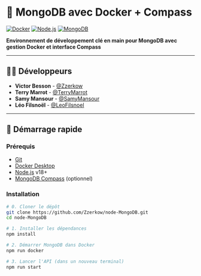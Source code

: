# 🍃 MongoDB avec Docker + Compass

[![Docker](https://img.shields.io/badge/Docker-2CA5E0?style=flat&logo=docker&logoColor=white)](https://www.docker.com/)
[![Node.js](https://img.shields.io/badge/Node.js-339933?style=flat&logo=nodedotjs&logoColor=white)](https://nodejs.org/)
[![MongoDB](https://img.shields.io/badge/MongoDB-47A248?style=flat&logo=mongodb&logoColor=white)](https://www.mongodb.com/)

**Environnement de développement clé en main pour MongoDB avec gestion Docker et interface Compass**

---

## 👨‍💻 Développeurs
- **Victor Besson** - [@Zzerkow](https://github.com/Zzerkow)
- **Terry Marrot** - [@TerryMarrot](https://github.com/TerryMarrot)
- **Samy Mansour** - [@SamyMansour](https://github.com/SamyMansour)
- **Léo Filsnoël** - [@LeoFilsnoel](https://github.com/LeoFilsnoel)

---

## 🚀 Démarrage rapide

### Prérequis
- [Git](https://git-scm.com/)
- [Docker Desktop](https://www.docker.com/products/docker-desktop)
- [Node.js](https://nodejs.org/) v18+
- [MongoDB Compass](https://www.mongodb.com/products/compass) (optionnel)

### Installation
```bash
# 0. Cloner le dépôt
git clone https://github.com/Zzerkow/node-MongoDB.git
cd node-MongoDB

# 1. Installer les dépendances
npm install

# 2. Démarrer MongoDB dans Docker
npm run docker

# 3. Lancer l'API (dans un nouveau terminal)
npm run start

